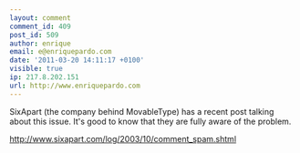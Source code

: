 ```yaml
---
layout: comment
comment_id: 409
post_id: 509
author: enrique
email: e@enriquepardo.com
date: '2011-03-20 14:11:17 +0100'
visible: true
ip: 217.8.202.151
url: http://www.enriquepardo.com
---
```

SixApart (the company behind MovableType) has a recent post talking about this issue. It's good to know that they are fully aware of the problem.



<a href="http://www.sixapart.com/log/2003/10/comment_spam.shtml" rel="nofollow">http://www.sixapart.com/log/2003/10/comment_spam.shtml</a>
